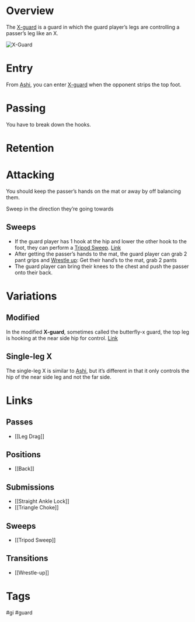 # Overview
The <u>X-guard</u> is a guard in which the guard player’s legs are controlling a passer’s leg like an X.

![X-Guard](https://www.grapplearts.com/wp-content/uploads/2013/03/What-is-the-X-Guard.png)
# Entry
From [Ashi](obsidian://open?vault=Obsidian-BJJ-Notes&file=Guards%2FAshi%20Garami), you can enter <u>X-guard</u> when the opponent strips the top foot.
# Passing
You have to break down the hooks.
# Retention
# Attacking
You should keep the passer’s hands on the mat or away by off balancing them.

Sweep in the direction they’re going towards
## Sweeps
- If the guard player has 1 hook at the hip and lower the other hook to the foot, they can perform a [Tripod Sweep](obsidian://open?vault=Obsidian-BJJ-Notes&file=Sweeps%2FTripod%20Sweep). [Link](https://www.youtube.com/watch?v=5SkgNz0iwbw)
- After getting the passer’s hands to the mat, the guard player can grab 2 pant grips and [Wrestle up](obsidian://open?vault=Obsidian-BJJ-Notes&file=Transitions%2FWrestle-up): Get their hand’s to the mat, grab 2 pants
- The guard player can bring their knees to the chest and push the passer onto their back.
# Variations
## Modified
In the modified **X-guard**, sometimes called the butterfly-x guard, the top leg is hooking at the near side hip for control. [Link](https://www.youtube.com/watch?v=5YiH8ggmM4I&t=11s)
## Single-leg X
The single-leg X is similar to [Ashi](obsidian://open?vault=Obsidian-BJJ-Notes&file=Guards%2FAshi%20Garami), but it’s different in that it only controls the hip of the near side leg and not the far side.
# Links
## Passes
- [[Leg Drag]]
## Positions
- [[Back]]
## Submissions
- [[Straight Ankle Lock]]
- [[Triangle Choke]]
## Sweeps
- [[Tripod Sweep]]
## Transitions
- [[Wrestle-up]]
# Tags
#gi #guard 